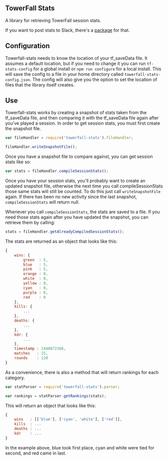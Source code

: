 ## TowerFall Stats

A library for retrieving TowerFall session stats.

If you want to post stats to Slack, there's a [package](https://github.com/zpchavez/towerfall-slack) for that.

## Configuration

Towerfall-stats needs to know the location of your tf_saveData file. It assumes a default
location, but if you need to change it you can run `tf-stats-config` for a global
install or `npm run configure` for a local install. This will save the config to a file
in your home directory called `towerfall-stats-config.json`. The config will also give
you the option to set the location of files that the library itself creates.

## Use

Towerfall-stats works by creating a snapshot of stats taken from the tf_saveData file,
and then comparing it with the tf_saveData file again after you've played a session.
In order to get session stats, you must first create the snapshot file.

```js
var fileHandler = require('towerfall-stats').fileHandler;

fileHandler.writeSnapshotFile();
```

Once you have a snapshot file to compare against, you can get session stats like so:

```js
var stats = fileHandler.compileSessionStats();
```

Once you have your session stats, you'll probably want to create an updated snapshot file,
otherwise the next time you call compileSessionStats those same stats will still be
counted. To do this just call `writeSnapshotFile` again. If there has been no new activity
since the last snapshot, `compileSessionStats` will return null.

Whenever you call `compileSessionStats`, the stats are saved to a file.
If you need those stats again after you have updated the snapshot, you can retrieve
them by calling:

```js
stats = fileHandler.getAlreadyCompiledSessionStats();
```

The stats are returned as an object that looks like this:

```js
{
    wins: {
        green  : 5,
        blue   : 5,
        pink   : 5,
        orange : 0,
        white  : 0,
        yellow : 0,
        cyan   : 0,
        purple : 0,
        red    : 0
    },
    kills: {
        ...
    },
    deaths: {
        ...
    },
    kdr: {
        ...
    },
    timestamp : 1440872166,
    matches   : 15,
    rounds    : 120
}
```

As a convenience, there is also a method that will return rankings for each category.

```js
var statParser = require('towerfall-stats').parser;

var rankings = statParser.getRankings(stats);
```

This will return an object that looks like this:

```js
{
    wins   : [['blue'], ['cyan', 'white'], ['red']],
    kills  : ...
    deaths : ...
    kdr    : ...
}
```

In the example above, blue took first place, cyan and white were tied for second,
and red came in last.

